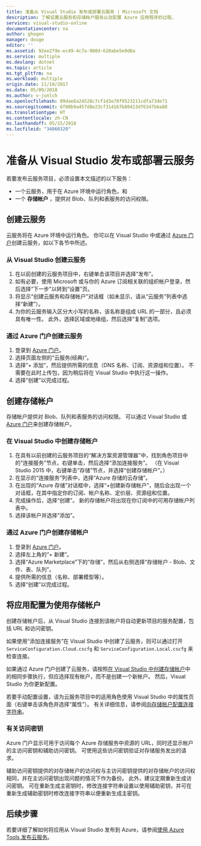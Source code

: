 ```yaml
---
title: 准备从 Visual Studio 发布或部署云服务 | Microsoft 文档
description: 了解设置云服务和存储帐户服务以及配置 Azure 应用程序的过程。
services: visual-studio-online
documentationcenter: na
author: ghogen
manager: douge
editor: ''
ms.assetid: 92ee2f9e-ec49-4c7a-900d-620abe5e9d8a
ms.service: multiple
ms.devlang: dotnet
ms.topic: article
ms.tgt_pltfrm: na
ms.workload: multiple
origin.date: 11/10/2017
ms.date: 05/09/2018
ms.author: v-junlch
ms.openlocfilehash: 09dae6a24528c7cf1d3e78f9523211cdfa73de71
ms.sourcegitcommit: 6f08b9a457d8e23cf3141b7b80423df6347b6a88
ms.translationtype: HT
ms.contentlocale: zh-CN
ms.lasthandoff: 05/15/2018
ms.locfileid: "34060320"
---
```

# <a name="prepare-to-publish-or-deploy-a-cloud-service-from-visual-studio"></a>准备从 Visual Studio 发布或部署云服务

若要发布云服务项目，必须设置本文描述的以下服务：

- 一个云服务，用于在 Azure 环境中运行角色，和 
- 一个 **存储帐户** ，提供对 Blob、队列和表服务的访问权限。

## <a name="create-a-cloud-service"></a>创建云服务

云服务将在 Azure 环境中运行角色。 你可以在 Visual Studio 中或通过 [Azure 门户](https://portal.azure.cn/)创建云服务，如以下各节中所述。

### <a name="create-a-cloud-service-from-visual-studio"></a>从 Visual Studio 创建云服务

1. 在以前创建的云服务项目中，右键单击该项目并选择“发布”。
1. 如有必要，使用 Microsoft 或与你的 Azure 订阅相关联的组织帐户登录，然后选择“下一步”以转到“设置”页。
1. 将显示“创建云服务和存储帐户”对话框（如未显示，请从“云服务”列表中选择“新建”）。
1. 为你的云服务输入区分大小写的名称，该名称是组成 URL 的一部分，且必须具有唯一性。 此外，选择区域或地缘组，然后选择“复制”选项。

### <a name="create-a-cloud-service-through-the-azure-portal"></a>通过 Azure 门户创建云服务

1. 登录到 [Azure 门户](https://portal.azure.cn/)。
1. 选择页面左侧的“云服务(经典)”。
1. 选择“+ 添加”，然后提供所需的信息（DNS 名称、订阅、资源组和位置）。 不需要在此时上传包，因为稍后将在 Visual Studio 中执行这一操作。
1. 选择“创建”以完成过程。

## <a name="create-a-storage-account"></a>创建存储帐户

存储帐户提供对 Blob、队列和表服务的访问权限。 可以通过 Visual Studio 或 [Azure 门户](https://portal.azure.cn/)来创建存储帐户。

### <a name="create-a-storage-account-from-visual-studio"></a>在 Visual Studio 中创建存储帐户

1. 在具有以前创建的云服务项目的“解决方案资源管理器”中，找到角色项目中的“连接服务”节点，右键单击，然后选择“添加连接服务”。 （在 Visual Studio 2015 中，右键单击“存储”节点，并选择“创建存储帐户”。）
1. 在显示的“连接服务”列表中，选择“Azure 存储的云存储”。
1. 在出现的“Azure 存储”对话框中，选择“+创建新存储帐户”，随后会出现一个对话框，在其中指定你的订阅、帐户名称、定价层、资源组和位置。
1. 完成操作后，选择“创建”。 新的存储帐户将出现在你订阅中的可用存储帐户列表中。
1. 选择该帐户并选择“添加”。

### <a name="create-a-storage-account-through-the-azure-portal"></a>通过 Azure 门户创建存储帐户

1. 登录到 [Azure 门户](https://portal.azure.cn/)。
1. 选择左上角的“+ 新建”。
1. 选择“Azure Marketplace”下的“存储”，然后从右侧选择“存储帐户 - Blob、文件、表、队列”。
1. 提供所需的信息（名称、部署模型等）。
1. 选择“创建”以完成过程。

## <a name="configure-your-app-to-use-the-storage-account"></a>将应用配置为使用存储帐户

创建存储帐户后，从 Visual Studio 连接到该帐户将自动更新项目的服务配置，包括 URL 和访问密钥。

如果使用“添加连接服务”在 Visual Studio 中创建了云服务，则可以通过打开 `ServiceConfiguration.Cloud.cscfg` 和 `ServiceConfiguration.Local.cscfg` 来检查连接。

如果通过 Azure 门户创建了云服务，请按照[在 Visual Studio 中创建存储帐户](#create-a-storage-account-from-visual-studio)中的相同步骤执行，但应选择现有帐户，而不是创建一个新帐户。 然后，Visual Studio 为你更新配置。

若要手动配置设置，请为云服务项目中的适用角色使用 Visual Studio 中的属性页面（右键单击该角色并选择“属性”）。 有关详细信息，请参阅[向存储帐户配置连接字符串](/vs-azure-tools-multiple-services-project-configurations#configuring-a-connection-string-to-a-storage-account)。

### <a name="about-access-keys"></a>有关访问密钥

Azure 门户显示可用于访问每个 Azure 存储服务中资源的 URL，同时还显示帐户的主访问密钥和辅助访问密钥。 可使用这些访问密钥验证对存储服务发出的请求。

辅助访问密钥提供的对存储帐户的访问权与主访问密钥提供的对存储帐户的访问权相同，并在主访问密钥出现问题的情况下作为备份。 此外，建议定期重新生成访问密钥。 可在重新生成主密钥时，修改连接字符串设置以使用辅助密钥，并可在重新生成辅助密钥时修改连接字符串以便重新生成主密钥。

## <a name="next-steps"></a>后续步骤

若要详细了解如何将应用从 Visual Studio 发布到 Azure，请参阅[使用 Azure Tools 发布云服务](vs-azure-tools-publishing-a-cloud-service.md)。

<!--Update_Description: wording update -->